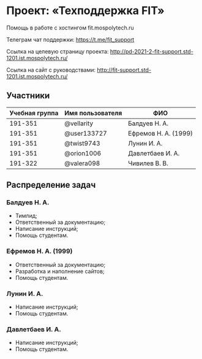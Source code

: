 # Проект: «Техподдержка FIT»

Помощь в работе с хостингом fit.mospolytech.ru

Телеграм чат поддержки: https://t.me/fit_support

Ссылка на целевую страницу проекта: http://pd-2021-2-fit-support.std-1201.ist.mospolytech.ru/

Ссылка на сайт с руководствами: http://fit-support.std-1201.ist.mospolytech.ru/

<!-- Ссылка на отчётную документацию: https://drive.google.com/drive/folders/1ge4LkPeiXfi7-blx9Mzwb7TwbETp5MXh -->

## Участники

| Учебная группа | Имя пользователя | ФИО                      |
|----------------|------------------|--------------------------|
| 191-351        | @vellarity       | Балдуев Н. А.            |
| 191-351        | @user133727      | Ефремов Н. А. (1999)     |
| 191-351        | @twist9743       | Лунин И. А.              |
| 191-351        | @orion1006       | Давлетбаев И. А.         |
| 191-322        | @valera098       | Чивилев В. В.            |

## Распределение задач

### Балдуев Н. А. 

* Тимлид;
* Ответственный за документацию;
* Написание инструкций;
* Помощь студентам.

### Ефремов Н. А. (1999)

* Ответственный за документацию;
* Разработка и наполнение сайтов;
* Помощь студентам.

### Лунин И. А.

* Написание инструкций;
* Помощь студентам.

### Давлетбаев И. А.

* Написание инструкций;
* Помощь студентам.